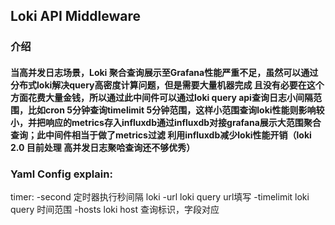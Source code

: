 ## Loki API Middleware
###  介绍
#### 当高并发日志场景，Loki 聚合查询展示至Grafana性能严重不足，虽然可以通过分布式loki解决query高密度计算问题，但是需要大量机器完成 且没有必要在这个方面花费大量金钱，所以通过此中间件可以通过loki query api查询日志小间隔范围，比如cron 5分钟查询timelimit 5分钟范围，这样小范围查询loki性能则影响较小，并把响应的metrics存入influxdb通过influxdb对接grafana展示大范围聚合查询；此中间件相当于做了metrics过滤 利用influxdb减少loki性能开销（loki 2.0 目前处理 高并发日志聚哈查询还不够优秀）

### Yaml Config explain:  
timer:
  -second         定时器执行秒间隔
loki
  -url            loki query url填写
  -timelimit      loki query 时间范围
  -hosts          loki host 查询标识，字段对应